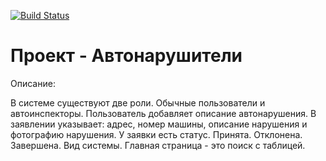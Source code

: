 [![Build Status](https://app.travis-ci.com/IvanBelyaev/job4j_car_accident.svg?branch=main)](https://app.travis-ci.com/IvanBelyaev/job4j_car_accident)

# Проект - Автонарушители

Описание:

В системе существуют две роли. Обычные пользователи и автоинспекторы.
Пользователь добавляет описание автонарушения. 
В заявлении указывает: адрес, номер машины, описание нарушения и фотографию нарушения.
У заявки есть статус. Принята. Отклонена. Завершена.
Вид системы. Главная страница - это поиск с таблицей.
